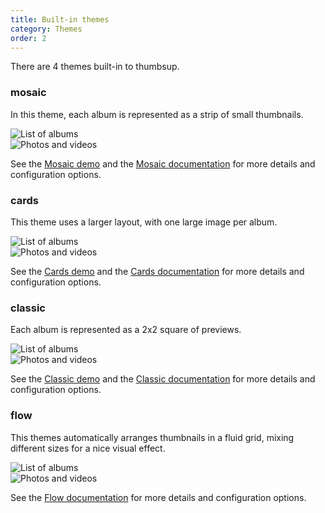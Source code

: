 ```yaml
---
title: Built-in themes
category: Themes
order: 2
---
```


There are 4 themes built-in to thumbsup.

### mosaic

In this theme, each album is represented as a strip of small thumbnails.

<div class="row theme-gallery">
  <div class="item col-md-6 col-sm-6 col-xs-12">
      <img src="https://github.com/thumbsup/theme-mosaic/raw/master/docs/albums.png" alt="List of albums">
  </div>
  <div class="item col-md-6 col-sm-6 col-xs-12">
    <img src="https://github.com/thumbsup/theme-mosaic/raw/master/docs/media.png" alt="Photos and videos">
  </div>
</div>

See the [Mosaic demo](/demos/themes/mosaic) and the [Mosaic documentation](https://github.com/thumbsup/theme-mosaic) for more details and configuration options.

### cards

This theme uses a larger layout, with one large image per album.

<div class="row theme-gallery">
  <div class="item col-md-6 col-sm-6 col-xs-12">
      <img src="https://github.com/thumbsup/theme-cards/raw/master/docs/albums.png" alt="List of albums">
  </div>
  <div class="item col-md-6 col-sm-6 col-xs-12">
    <img src="https://github.com/thumbsup/theme-cards/raw/master/docs/media.png" alt="Photos and videos">
  </div>
</div>

See the [Cards demo](/demos/themes/cards) and the [Cards documentation](https://github.com/thumbsup/theme-cards) for more details and configuration options.

### classic

Each album is represented as a 2x2 square of previews.

<div class="row theme-gallery">
  <div class="item col-md-6 col-sm-6 col-xs-12">
      <img src="https://github.com/thumbsup/theme-classic/raw/master/docs/albums.png" alt="List of albums">
  </div>
  <div class="item col-md-6 col-sm-6 col-xs-12">
    <img src="https://github.com/thumbsup/theme-classic/raw/master/docs/media.png" alt="Photos and videos">
  </div>
</div>

See the [Classic demo](/demos/themes/classic) and the [Classic documentation](https://github.com/thumbsup/theme-classic) for more details and configuration options.

### flow

This themes automatically arranges thumbnails in a fluid grid, mixing different sizes for a nice visual effect.

<div class="row theme-gallery">
  <div class="item col-md-6 col-sm-6 col-xs-12">
      <img src="https://github.com/thumbsup/theme-flow/raw/master/docs/albums.png" alt="List of albums">
  </div>
  <div class="item col-md-6 col-sm-6 col-xs-12">
    <img src="https://github.com/thumbsup/theme-flow/raw/master/docs/media.png" alt="Photos and videos">
  </div>
</div>

See the [Flow documentation](https://github.com/thumbsup/theme-flow) for more details and configuration options.

<div style="margin-bottom: 3em;"></div>
